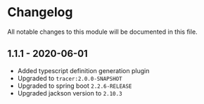 

# Changelog
All notable changes to this module will be documented in this file.

## 1.1.1 - 2020-06-01
- Added typescript definition generation plugin
- Upgraded to `tracer:2.0.0-SNAPSHOT`
- Upgraded to spring boot `2.2.6-RELEASE`
- Upgraded jackson version to `2.10.3`
